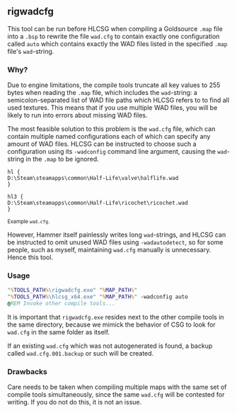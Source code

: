 ## rigwadcfg

This tool can be run before HLCSG when compiling a Goldsource `.map` file into a `.bsp` to rewrite the file `wad.cfg` to contain exactly one configuration called `auto` which contains exactly the WAD files listed in the specified `.map` file's `wad`-string.

### Why?

Due to engine limitations, the compile tools truncate all key values to 255 bytes when reading the `.map` file, which includes the `wad`-string: a semicolon-separated list of WAD file paths which HLCSG refers to to find all used textures. This means that if you use multiple WAD files, you will be likely to run into errors about missing WAD files.

The most feasible solution to this problem is the `wad.cfg` file, which can contain multiple named configurations each of which can specify any amount of WAD files. HLCSG can be instructed to choose such a configuration using its `-wadconfig` command line argument, causing the `wad`-string in the `.map` to be ignored.

```wadcfg
hl {
D:\Steam\steamapps\common\Half-Life\valve\halflife.wad
}

hl3 {
D:\Steam\steamapps\common\Half-Life\ricochet\ricochet.wad
}
```
<sup>Example `wad.cfg`.</sup>

However, Hammer itself painlessly writes long `wad`-strings, and HLCSG can be instructed to omit unused WAD files using `-wadautodetect`, so for some people, such as myself, maintaining `wad.cfg` manually is unnecessary. Hence this tool.

### Usage

```bat
"%TOOLS_PATH%\rigwadcfg.exe" "%MAP_PATH%"
"%TOOLS_PATH%\hlcsg_x64.exe" "%MAP_PATH%" -wadconfig auto
@REM Invoke other compile tools...
```

It is important that `rigwadcfg.exe` resides next to the other compile tools in the same directory, because we mimick the behavior of CSG to look for `wad.cfg` in the same folder as itself.

If an existing `wad.cfg` which was not autogenerated is found, a backup called `wad.cfg.001.backup` or such will be created.

### Drawbacks

Care needs to be taken when compiling multiple maps with the same set of compile tools simultaneously, since the same `wad.cfg` will be contested for writing. If you do not do this, it is not an issue.
